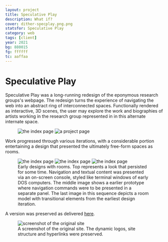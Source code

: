 ```yaml
---
layout: project
title: Speculative Play
description: What if?
cover: dither-specplay.png.png
statsfor: Speculative Play
category: web
tags: [client]
year: 2021
bg: 880015
fg: ffffff
tc: aaffaa
---
```


# Speculative Play

Speculative Play was a long-running redesign of the eponymous research groups's webpage. The redesign turns the experience of navigating the web into an abstract ring of interconnected spaces. Functionally rendered as interactive, 3D scenes, the user may explore the work and biographies of artists working in the research group represented in in this alternate internate space.

<figure>
	<img src="/assets/img/work/speculative-play/dither-spec-00.png.png" alt="the index page">
	<img src="/assets/img/work/speculative-play/dither-spec-01.png.png" alt="a project page">
</figure>

Work progressed through various iterations, with a considerable portion entertaining a design that presented the ultimately free-form spaces as rooms.

<figure>
	<img src="/assets/img/work/speculative-play/dither-room2.png.png" alt="the index page">
	<img src="/assets/img/work/speculative-play/dither-room1.png.png" alt="the index page">
	<img src="/assets/img/work/speculative-play/dither-room.png.png" alt="the index page">
	<figcaption>Early designs with rooms. Top represents a look that persisted for some time. Navigation and textual content was presented via an on-screen console, styled like terminal windows of early DOS computers. The middle image shows a earlier prototype where navigation commands were to be presented in a separate panel. The last image in this sequence depicts a room model with transitional elements from the earliest design iteration.</figcaption>
</figure>

A version was preserved as delivered [here](https://live.arthem.co/site/sp2/).

<figure>
	<img src="/assets/img/work/speculative-play/dither-original.png.png" alt="screenshot of the original site">
	<figcaption>A screenshot of the original site. The dynamic logos, site structure and hyperlinks were preserved.</figcaption>
</figure>
